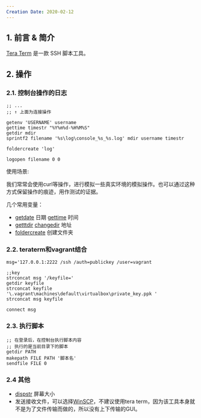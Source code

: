 ```yaml
---
Creation Date: 2020-02-12
---
```




## 1. 前言 & 简介

[Tera Term](https://zh.wikipedia.org/wiki/Tera_Term) 是一款 SSH 脚本工具。

## 2. 操作

### 2.1. 控制台操作的日志

```
;; ...
;; ↑ 上面为连接操作

getenv 'USERNAME' username
gettime timestr "%Y%m%d-%H%M%S"
getdir mdir
sprintf2 filename '%s\log\console_%s_%s.log' mdir username timestr

foldercreate 'log'

logopen filename 0 0
```

使用场景:

我们常常会使用curl等操作，进行模拟一些真实环境的模拟操作。也可以通过这种方式保留操作的痕迹，用作测试的证据。

几个常用变量：

- [getdate](https://ttssh2.osdn.jp/manual/4/en/macro/command/getdate.html) 日期  [gettime](https://ttssh2.osdn.jp/manual/4/en/macro/command/gettime.html) 时间
- [getttdir](https://ttssh2.osdn.jp/manual/4/en/macro/command/getttdir.html) [changedir](https://ttssh2.osdn.jp/manual/4/en/macro/command/changedir.html) 地址 
- [foldercreate](https://ttssh2.osdn.jp/manual/4/en/macro/command/foldercreate.html) 创建文件夹

### 2.2. teraterm和vagrant结合

```
msg='127.0.0.1:2222 /ssh /auth=publickey /user=vagrant

;;key
strconcat msg '/keyfile='
getdir keyfile
strconcat keyfile '\.vagrant\machines\default\virtualbox\private_key.ppk '
strconcat msg keyfile

connect msg
```

### 2.3. 执行脚本

```
;; 在登录后，在控制台执行脚本内容
;; 执行的是当前目录下的脚本
getdir PATH
makepath FILE PATH '脚本名'
sendfile FILE 0
```

### 2.4 其他

- [dispstr](https://ttssh2.osdn.jp/manual/4/en/macro/command/dispstr.html) 屏幕大小
- 发送接收文件，可以选择[WinSCP](https://zh.wikipedia.org/wiki/WinSCP)，不建议使用tera term，因为该工具本身就不是为了文件传输而做的，所以没有上下传输的GUI。

